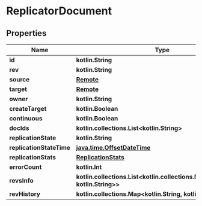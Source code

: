 
# ReplicatorDocument

## Properties
Name | Type | Description | Notes
------------ | ------------- | ------------- | -------------
**id** | **kotlin.String** |  | 
**rev** | **kotlin.String** |  |  [optional]
**source** | [**Remote**](Remote.md) |  |  [optional]
**target** | [**Remote**](Remote.md) |  |  [optional]
**owner** | **kotlin.String** |  |  [optional]
**createTarget** | **kotlin.Boolean** |  |  [optional]
**continuous** | **kotlin.Boolean** |  |  [optional]
**docIds** | **kotlin.collections.List&lt;kotlin.String&gt;** |  |  [optional]
**replicationState** | **kotlin.String** |  |  [optional]
**replicationStateTime** | [**java.time.OffsetDateTime**](java.time.OffsetDateTime.md) |  |  [optional]
**replicationStats** | [**ReplicationStats**](ReplicationStats.md) |  |  [optional]
**errorCount** | **kotlin.Int** |  |  [optional]
**revsInfo** | **kotlin.collections.List&lt;kotlin.collections.Map&lt;kotlin.String, kotlin.String&gt;&gt;** |  |  [optional]
**revHistory** | **kotlin.collections.Map&lt;kotlin.String, kotlin.String&gt;** |  |  [optional]



